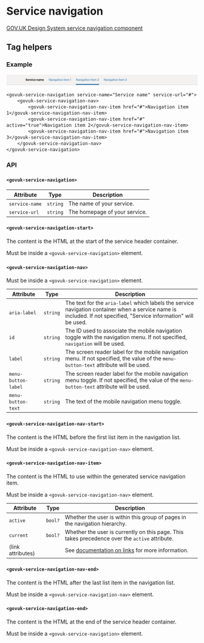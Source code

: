 # Service navigation

[GOV.UK Design System service navigation component](https://design-system.service.gov.uk/components/service-navigation/)


## Tag helpers

### Example

<img alt="Service navigation example" src="../images/service-navigation-example.png" />

```razor
<govuk-service-navigation service-name="Service name" service-url="#">
    <govuk-service-navigation-nav>
        <govuk-service-navigation-nav-item href="#">Navigation item 1</govuk-service-navigation-nav-item>
        <govuk-service-navigation-nav-item href="#" active="true">Navigation item 2</govuk-service-navigation-nav-item>
        <govuk-service-navigation-nav-item href="#">Navigation item 3</govuk-service-navigation-nav-item>
    </govuk-service-navigation-nav>
</govuk-service-navigation>
```


### API

#### `<govuk-service-navigation>`

| Attribute | Type | Description |
| --- | --- | --- |
| `service-name` | `string` | The name of your service. |
| `service-url` | `string` | The homepage of your service. |


#### `<govuk-service-navigation-start>`

The content is the HTML at the start of the service header container.

Must be inside a `<govuk-service-navigation>` element.


#### `<govuk-service-navigation-nav>`

Must be inside a `<govuk-service-navigation>` element.

| Attribute | Type | Description |
| --- | --- | --- |
| `aria-label` | `string` | The text for the `aria-label` which labels the service navigation container when a service name is included. If not specified, "Service information" will be used. |
| `id` | `string` | The ID used to associate the mobile navigation toggle with the navigation menu. If not specified, `navigation` will be used. |
| `label` | `string` | The screen reader label for the mobile navigation menu. If not specified, the value of the `menu-button-text` attribute will be used. |
| `menu-button-label` | `string` | The screen reader label for the mobile navigation menu toggle. If not specified, the value of the `menu-button-text` attribute will be used. |
| `menu-button-text` | `string` | The text of the mobile navigation menu toggle. |


#### `<govuk-service-navigation-nav-start>`

The content is the HTML before the first list item in the navigation list.

Must be inside a `<govuk-service-navigation-nav>` element.


#### `<govuk-service-navigation-nav-item>`

The content is the HTML to use within the generated service navigation item.

Must be inside a `<govuk-service-navigation-nav>` element.

| Attribute | Type | Description |
| --- | --- | --- |
| `active` | `bool?` | Whether the user is within this group of pages in the navigation hierarchy. |
| `current` | `bool?` | Whether the user is currently on this page. This takes precedence over the `active` attribute. |
| (link attributes) |  | See [documentation on links](../links.md) for more information. |


#### `<govuk-service-navigation-nav-end>`

The content is the HTML after the last list item in the navigation list.

Must be inside a `<govuk-service-navigation-nav>` element.


#### `<govuk-service-navigation-end>`

The content is the HTML at the end of the service header container.

Must be inside a `<govuk-service-navigation>` element.

